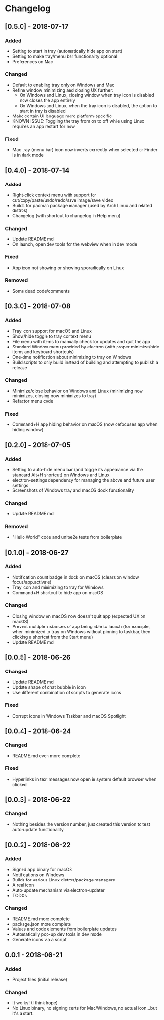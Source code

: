 # Changelog

## [0.5.0] - 2018-07-17
### Added
- Setting to start in tray (automatically hide app on start)
- Setting to make tray/menu bar functionality optional
- Preferences on Mac

### Changed
- Default to enabling tray only on Windows and Mac
- Refine window minimizing and closing UX further:
    - On Windows and Linux, closing window when tray icon is disabled now closes the app entirely
    - On Windows and Linux, when the tray icon is disabled, the option to start in tray is disabled
- Make certain UI language more platform-specific
- KNOWN ISSUE: Toggling the tray from on to off while using Linux requires an app restart for now

### Fixed
- Mac tray (menu bar) icon now inverts correctly when selected or Finder is in dark mode

## [0.4.0] - 2018-07-14
### Added
- Right-click context menu with support for cut/copy/paste/undo/redo/save image/save video
- Builds for pacman package manager (used by Arch Linux and related distros)
- Changelog (with shortcut to changelog in Help menu)

### Changed
- Update README.md
- On launch, open dev tools for the webview when in dev mode

### Fixed
- App icon not showing or showing sporadically on Linux

### Removed
- Some dead code/comments

## [0.3.0] - 2018-07-08
### Added
- Tray icon support for macOS and Linux
- Show/hide toggle to tray context menu
- File menu with items to manually check for updates and quit the app
- Standard Window menu provided by electron (with proper minimize/hide items and keyboard shortcuts)
- One-time notification about minimizing to tray on Windows
- Build scripts to only build instead of building and attempting to publish a release

### Changed
- Minimize/close behavior on Windows and Linux (minimizing now minimizes, closing now minimizes to tray)
- Refactor menu code

### Fixed
- Command+H app hiding behavior on macOS (now defocuses app when hiding window)

## [0.2.0] - 2018-07-05
### Added
- Setting to auto-hide menu bar (and toggle its appearance via the standard Alt+H shortcut) on Windows and Linux
- electron-settings dependency for managing the above and future user settings
- Screenshots of Windows tray and macOS dock functionality

### Changed
- Update README.md

### Removed
- "Hello World" code and unit/e2e tests from boilerplate

## [0.1.0] - 2018-06-27
### Added
- Notification count badge in dock on macOS (clears on window focus/app.activate)
- Tray icon and minimizing to tray for Windows
- Command+H shortcut to hide app on macOS

### Changed
- Closing window on macOS now doesn't quit app (expected UX on macOS)
- Prevent multiple instances of app being able to launch (for example, when minimized to tray on Windows without pinning to taskbar, then clicking a shortcut from the Start menu)
- Update README.md

## [0.0.5] - 2018-06-26
### Changed
- Update README.md
- Update shape of chat bubble in icon
- Use different combination of scripts to generate icons

### Fixed
- Corrupt icons in Windows Taskbar and macOS Spotlight

## [0.0.4] - 2018-06-24
### Changed
- README.md even more complete

### Fixed
- Hyperlinks in text messages now open in system default browser when clicked

## [0.0.3] - 2018-06-22
### Changed
- Nothing besides the version number, just created this version to test auto-update functionality

## [0.0.2] - 2018-06-22
### Added
- Signed app binary for macOS
- Notifications on Windows
- Builds for various Linux distros/package managers
- A real icon
- Auto-update mechanism via electron-updater
- TODOs

### Changed
- README.md more complete
- package.json more complete
- Values and code elements from boilerplate updates
- Automatically pop-up dev tools in dev mode
- Generate icons via a script

## 0.0.1 - 2018-06-21
### Added
- Project files (initial release)

### Changed
- It works! (I think hope)
- No Linux binary, no signing certs for Mac/Windows, no actual icon...but it's a start.
